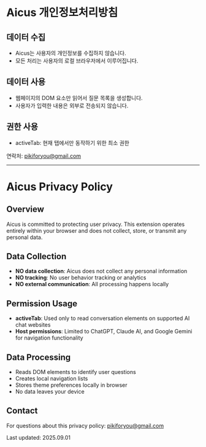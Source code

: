 # Aicus 개인정보처리방침

## 데이터 수집
- Aicus는 사용자의 개인정보를 수집하지 않습니다.
- 모든 처리는 사용자의 로컬 브라우저에서 이루어집니다.

## 데이터 사용
- 웹페이지의 DOM 요소만 읽어서 질문 목록을 생성합니다.
- 사용자가 입력한 내용은 외부로 전송되지 않습니다.

## 권한 사용
- activeTab: 현재 탭에서만 동작하기 위한 최소 권한

연락처: pikiforyou@gmail.com

---

# Aicus Privacy Policy

## Overview
Aicus is committed to protecting user privacy. This extension operates entirely within your browser and does not collect, store, or transmit any personal data.

## Data Collection
- **NO data collection**: Aicus does not collect any personal information
- **NO tracking**: No user behavior tracking or analytics
- **NO external communication**: All processing happens locally

## Permission Usage
- **activeTab**: Used only to read conversation elements on supported AI chat websites
- **Host permissions**: Limited to ChatGPT, Claude AI, and Google Gemini for navigation functionality

## Data Processing
- Reads DOM elements to identify user questions
- Creates local navigation lists
- Stores theme preferences locally in browser
- No data leaves your device

## Contact
For questions about this privacy policy: pikiforyou@gmail.com

Last updated: 2025.09.01
